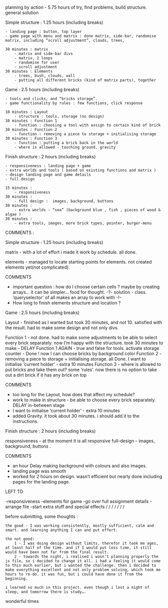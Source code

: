 planning by action - 5.75 hours of try, find problems, build structure. general solution

Simple structure : 1.25 hours (including breaks)

	- landing page : button, top layer
	- game page with menu and matrix : done matrix, side-bar, randomise matrix, including “scroll adjustment”, clouds, trees, 

	30 minutes : matrix
		- matrix and side-bar divs
		- matrix, 2 loops
		- randomise for user
		- scroll adjustment
	30 minutes : Elements
		- trees, bush, clouds, wall
		- putting all different bricks (kind of matrix parts), together

Game : 2.5 hours (including breaks)

	- tools and clicks, and “bricks storage”. 
	- game functionality by rules : few functions, click response

	10 minutes : Layout
		- structure : tools, storage (no design)
	30 minutes : Function 1
		- function : choosing a tool with assign to certain kind of brick
	30 minutes : Function 2
		- function : removing a piece to storage + initialising storage
	30 minutes : Function 3
		- function : putting a brick back in the world 
		- where is allowed - touching ground, gravity

Finish structure : 2 hours (including breaks)
	
	- responsiveness : landing page + game
	- extra worlds and tools ( based on existing functions and matrix )
	- design landing page and game details
	- full design

	15 minutes :
	 	- responsiveness 
	30 minutes :
		- full design :  images, background, buttons
	30 minutes :
		- extra worlds - “sea” (background blue , fish , pieces of wood & algae )
	30 minutes :
		- extra tools, images, more brick types, pointer, burger-menu




COMMENTS :

Simple structure : 1.25 hours (including breaks)

matrix - with a lot of effort i made it work by schedule. all done. 

elements - managed to locate starting points for elements. not created elements yet(not complicated). 


COMMENTS

- important question : how do I choose certain cells ? maybe by creating arrays… it can be simpler… food for thought. -?- 
	solution - class. ‘queryselector’ of all makes an array to work with -!-
- How long to finish elements structure and location ?



Game : 2.5 hours (including breaks)

Layout - finished as I wanted but took 30 minutes, and not 10. satisfied with the result. had to make some design and not only divs.

Function 1 - not done. had to make some adjustments to be able to select every brick separately. now I’m happy with the structure. took 30 minutes to make - DELAY
Function 1 AGAIN - true and false for tools. activate storage counter - Done ! now I can choose bricks by background color 
Function 2 -  removing a piece to storage + initialising storage. all Done. I want to initialise ‘current holder’ - extra 10 minutes
Function 3 - where is allowed to put bricks and take them out? some ‘rules’. now there is no option to take out a dirt brick if it has any brick on top


COMMENTS

- too long for the Layout, how does that affect my schedule?
- work to make in structure - be able to choose every brick separately. DELAY in-between stage
- I want to initialise ‘current holder’ - extra 10 minutes
- added Gravity. it took about 30 minutes. i should add it to the instructions. 



Finish structure : 2 hours (including breaks)


responsiveness - at the moment it is all responsive
full-design - images, background, buttons . 


COMMENTS
- an hour Delay making background with colours and also images. 
- landing page was smooth
- worked for 2 hours on design. wasn’t efficient but nearly done including  pages for the landing page. 


LEFT TD

-responsiveness
-elements for game
-go over full assignment details
-arrange file
-start extra stuff and special effects
/
/
/
/
/
/
/






before submitting, some thoughts :

	the good - I was working consistently, mostly sufficient, calm and smart. and learning anything I can and put effort.

	the not good: 
		1 - I was doing design without limits, therefor it took me ages, at least half of the time. and if I would put less time, it still would have been not far from the final result.
		2 - towards the night, i realised i wasn’t planning properly the js file, so i decided to change it all. i had a feeling it would come to this much earlier, but i wanted the challenge. then i decided to make everything excellent and not only problem solving, which took me hours to re-do. it was fun, but i could have done it from the beginning.

	i learned so much in this project. even though i lost a night of sleep, and tomorrow there is study….

wonderful times



